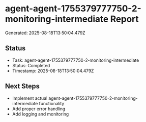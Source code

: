 # agent-agent-1755379777750-2-monitoring-intermediate Report

Generated: 2025-08-18T13:50:04.479Z

## Status
- Task: agent-agent-1755379777750-2-monitoring-intermediate
- Status: Completed
- Timestamp: 2025-08-18T13:50:04.479Z

## Next Steps
- Implement actual agent-agent-1755379777750-2-monitoring-intermediate functionality
- Add proper error handling
- Add logging and monitoring
